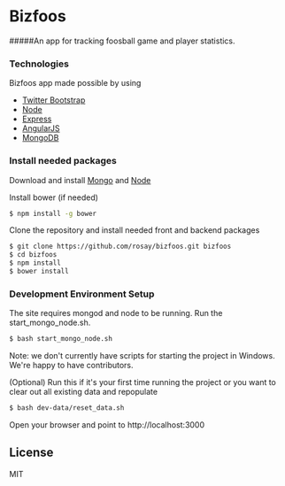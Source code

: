 # Bizfoos

#####An app for tracking foosball game and player statistics.

### Technologies
Bizfoos app made possible by using
* [Twitter Bootstrap]
* [Node]
* [Express]
* [AngularJS]
* [MongoDB]

### Install needed packages
Download and install [Mongo] and [Node]

Install bower (if needed)
```bash
$ npm install -g bower
```

Clone the repository and install needed front and backend packages
```bash
$ git clone https://github.com/rosay/bizfoos.git bizfoos
$ cd bizfoos
$ npm install
$ bower install
```

### Development Environment Setup
The site requires mongod and node to be running. Run the start_mongo_node.sh.
```bash
$ bash start_mongo_node.sh
```
Note: we don't currently have scripts for starting the project in Windows. We're happy to have contributors.

(Optional) Run this if it's your first time running the project or you want to clear out all existing data and repopulate
```bash
$ bash dev-data/reset_data.sh
```

Open your browser and point to http://localhost:3000

License
----

MIT

[Node]:http://nodejs.org
[Twitter Bootstrap]:http://twitter.github.com/bootstrap/
[Express]:http://expressjs.com
[AngularJS]:http://angularjs.org
[MongoDB]:http://mongodb.org
[Mongo]:https://www.mongodb.org/downloads
